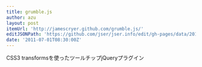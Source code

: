 ```yaml
---
title: grumble.js
author: azu
layout: post
itemUrl: 'http://jamescryer.github.com/grumble.js/'
editJSONPath: 'https://github.com/jser/jser.info/edit/gh-pages/data/2011/07/index.json'
date: '2011-07-01T08:30:00Z'
---
```

CSS3 transformsを使ったツールチップjQueryプラグイン
